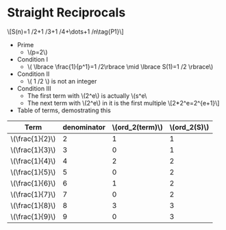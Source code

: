 # Straight Reciprocals

\\[S(n)=1 /2+1 /3+1 /4+\dots+1 /n\tag{P1}\\]

* Prime 
	* \\(p=2\\)
* Condition I
	- \\( \lbrace \frac{1}{p\^1}=1 /2\rbrace  \mid \lbrace S(1)=1 /2 \rbrace\\)
* Condition II
	- \\( 1 /2 \\) is not an integer
* Condition III 
	* The first term with \\(2\^e\\) is actually \\(s\^e\\
	* The next term with \\(2\^e\\) in it is the first multiple \\[2*2\^e=2\^{e+1}\\]
* Table of terms, demostrating this
	
Term |denominator| \\(ord\_2(term)\\)|\\(ord\_2(S)\\)
---|---|---|---|
\\(\frac{1}{2}\\)|2|1|1
\\(\frac{1}{3}\\)|3|0|1
\\(\frac{1}{4}\\)|4|2|2
\\(\frac{1}{5}\\)|5|0|2
\\(\frac{1}{6}\\)|6|1|2
\\(\frac{1}{7}\\)|7|0|2
\\(\frac{1}{8}\\)|8|3|3
\\(\frac{1}{9}\\)|9|0|3
